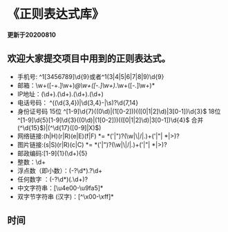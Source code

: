 
<h1>《正则表达式库》</h1>

**更新于20200810**

## 欢迎大家提交项目中用到的正则表达式。
* 手机号: ^1[3456789]\d{9}或者^1(3|4|5|6|7|8|9)\d{9}
* 邮箱：\w+([-+.]\w+)*@\w+([-.]\w+)*\.\w+([-.]\w+)*
* IP地址：(\d+)\.(\d+)\.(\d+)\.(\d+)
* 电话号码： ^(\(\d{3,4}\)|\d{3,4}-|\s)?\d{7,14}
* 身份证号码 15位 ^[1-9]\d{7}((0\d)|(1[0-2]))(([0|1|2]\d)|3[0-1])\d{3}$  18位 ^[1-9]\d{5}[1-9]\d{3}((0\d)|(1[0-2]))(([0|1|2]\d)|3[0-1])\d{4}$ 合并 (^\d{15}$)|(^\d{17}([0-9]|X)$)
* 网络链接:(h|H)(r|R)(e|E)(f|F) *= *('|")?(\w|\\|\/|\.)+('|"| *|>)?
* 图片链接:(s|S)(r|R)(c|C) *= *('|")?(\w|\\|\/|\.)+('|"| *|>)?
* 邮政编码:[1-9]{1}(\d+){5}
* 整数：\d+
* 浮点数（即小数）：(-?\d*)\.?\d+
* 任何数字 ：(-?\d*)(\.\d+)?
* 中文字符串：[\u4e00-\u9fa5]*
* 双字节字符串 (汉字)：[^\x00-\xff]*

## 时间
